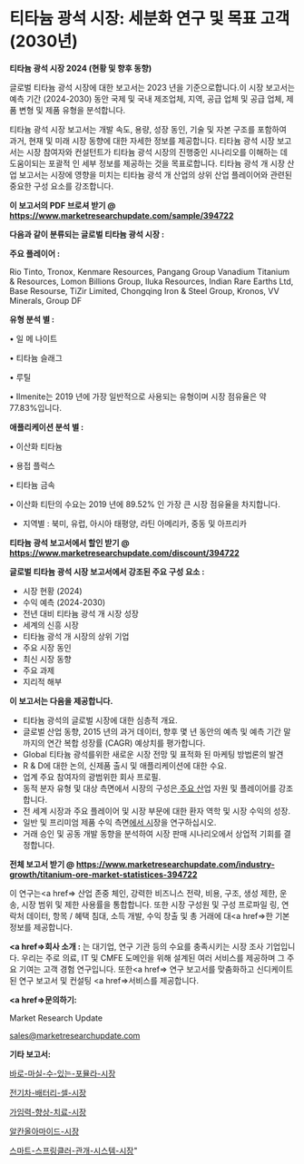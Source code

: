 # 티타늄 광석 시장: 세분화 연구 및 목표 고객(2030년)

<strong>티타늄 광석 시장 2024 (현황 및 향후 동향)</strong>

글로벌 티타늄 광석 시장에 대한 보고서는 2023 년을 기준으로합니다.이 시장 보고서는 예측 기간 (2024-2030) 동안 국제 및 국내 제조업체, 지역, 공급 업체 및 공급 업체, 제품 변형 및 제품 유형을 분석합니다.

티타늄 광석 시장 보고서는 개발 속도, 용량, 성장 동인, 기술 및 자본 구조를 포함하여 과거, 현재 및 미래 시장 동향에 대한 자세한 정보를 제공합니다. 티타늄 광석 시장 보고서는 시장 참여자와 컨설턴트가 티타늄 광석 시장의 진행중인 시나리오를 이해하는 데 도움이되는 포괄적 인 세부 정보를 제공하는 것을 목표로합니다. 티타늄 광석 개 시장 산업 보고서는 시장에 영향을 미치는 티타늄 광석 개 산업의 상위 산업 플레이어와 관련된 중요한 구성 요소를 강조합니다.



<strong>이 보고서의 PDF 브로셔 받기 @ <a href=https://www.marketresearchupdate.com/sample/394722>https://www.marketresearchupdate.com/sample/394722</a></strong>



<strong>다음과 같이 분류되는 글로벌 티타늄 광석 시장 :</strong>



<strong>주요 플레이어 :</strong>

Rio Tinto, Tronox, Kenmare Resources, Pangang Group Vanadium Titanium & Resources, Lomon Billions Group, Iluka Resources, Indian Rare Earths Ltd, Base Resourse, TiZir Limited, Chongqing Iron & Steel Group, Kronos, VV Minerals, Group DF



<strong>유형 분석 별 :</strong>

• 일 메 나이트

• 티타늄 슬래그

• 루틸

• Ilmenite는 2019 년에 가장 일반적으로 사용되는 유형이며 시장 점유율은 약 77.83%입니다.



<strong>애플리케이션 분석 별 :</strong>

• 이산화 티타늄

• 용접 플럭스

• 티타늄 금속

• 이산화 티탄의 수요는 2019 년에 89.52% 인 가장 큰 시장 점유율을 차지합니다.

<ul>
  <li>지역별 : 북미, 유럽, 아시아 태평양, 라틴 아메리카, 중동 및 아프리카</li>
</ul>


<strong>티타늄 광석 보고서에서 할인 받기 @ <a href=https://www.marketresearchupdate.com/discount/394722>https://www.marketresearchupdate.com/discount/394722</a></strong>



<strong>글로벌 티타늄 광석 시장 보고서에서 강조된 주요 구성 요소 :</strong>
<ul>
  <li>시장 현황 (2024)</li>
  <li>수익 예측 (2024-2030)</li>
  <li>전년 대비 티타늄 광석 개 시장 성장</li>
  <li>세계의 신흥 시장</li>
  <li>티타늄 광석 개 시장의 상위 기업</li>
  <li>주요 시장 동인</li>
  <li>최신 시장 동향</li>
  <li>주요 과제</li>
  <li>지리적 해부</li>
</ul>


<strong>이 보고서는 다음을 제공합니다.</strong>
<ul>
  <li>티타늄 광석의 글로벌 시장에 대한 심층적 개요.</li>
  <li>글로벌 산업 동향, 2015 년의 과거 데이터, 향후 몇 년 동안의 예측 및 예측 기간 말까지의 연간 복합 성장률 (CAGR) 예상치를 평가합니다.</li>
  <li>Global 티타늄 광석를위한 새로운 시장 전망 및 표적화 된 마케팅 방법론의 발견</li>
  <li>R &amp; D에 대한 논의, 신제품 출시 및 애플리케이션에 대한 수요.</li>
  <li>업계 주요 참여자의 광범위한 회사 프로필.</li>
  <li>동적 분자 유형 및 대상 측면에서 시장의 구성은<a href=> 주요 산</a>업 자원 및 플레이어를 강조합니다.</li>
  <li>전 세계 시장과 주요 플레이어 및 시장 부문에 대한 환자 역학 및 시장 수익의 성장.</li>
  <li>일반 및 프리미엄 제품 수익 측면<a href=>에서 시</a>장을 연구하십시오.</li>
  <li>거래 승인 및 공동 개발 동향을 분석하여 시장 판매 시나리오에서 상업적 기회를 결정합니다.</li>
</ul>



<strong>전체 보고서 받기 @ <a href=https://www.marketresearchupdate.com/industry-growth/titanium-ore-market-statistices-394722>https://www.marketresearchupdate.com/industry-growth/titanium-ore-market-statistices-394722</a></strong>

이 연구는<a href=> 산업 존중</a> 체인, 강력한 비즈니스 전략, 비용, 구조, 생성 제한, 운송, 시장 범위 및 제한 사용률을 통합합니다. 또한 시장 구성원 및 구성 프로파일 링, 연락처 데이터, 항목 / 혜택 침대, 소득 개발, 수익 창출 및 총 거래에 대<a href=>한 기본 </a>정보를 제공합니다.



<strong><a href=>회사 소</a>개 :</strong>
는 대기업, 연구 기관 등의 수요를 충족시키는 시장 조사 기업입니다. 우리는 주로 의료, IT 및 CMFE 도메인을 위해 설계된 여러 서비스를 제공하며 그 주요 기여는 고객 경험 연구입니다. 또한<a href=> 연구 보</a>고서를 맞춤화하고 신디케이트 된 연구 보고서 및 컨설팅 <a href=>서비스</a>를 제공합니다.



<strong><a href=>문의하기:</a></strong>

Market Research Update

sales@marketresearchupdate.com



<strong>기타 보고서:</strong>

<a href=https://www.linkedin.com/pulse/바로-마실-수-있는-포뮬라-시장-진입-전략-및-위험-평가2029년/>바로-마실-수-있는-포뮬라-시장</a>

<a href=https://www.linkedin.com/pulse/전기차-배터리-셀-시장-세분화-연구-및-목표-고객2029년-trend-tracking-tips-360-analysis-otiof/>전기차-배터리-셀-시장</a>

<a href=https://www.linkedin.com/pulse/가임력-향상-치료-시장-현재-및-미래-성장-2029-data-dive-diaries-24-analysis-9addf/>가임력-향상-치료-시장</a>

<a href=https://www.linkedin.com/pulse/알칸올아마이드-시장-규모-및-성장-2023-data-dive-diaries-24-analysis-qdkyf/>알칸올아마이드-시장</a>

<a href=https://www.linkedin.com/pulse/스마트-스프링클러-관개-시스템-시장-현재-및-미래-성장-2029-analytics-alchemy-360-analysis-fwsif/>스마트-스프링클러-관개-시스템-시장</a>"
